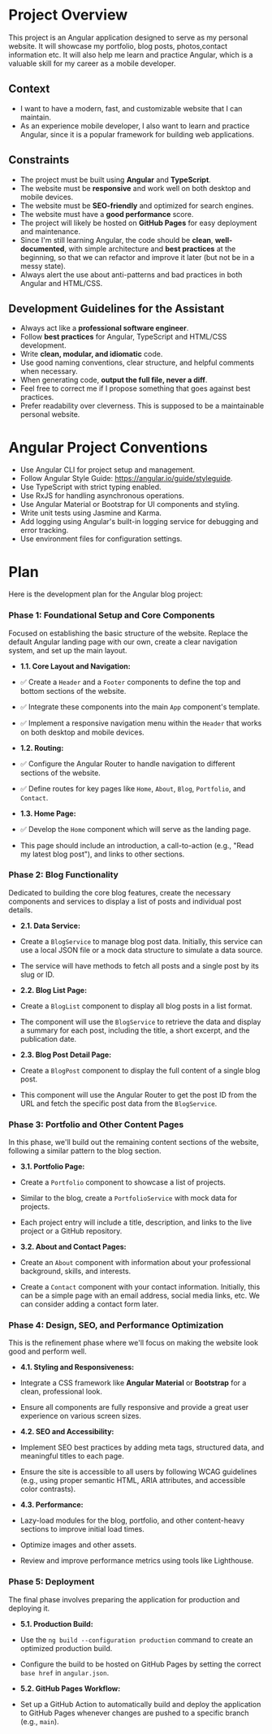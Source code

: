 # Project Overview

This project is an Angular application designed to serve as my personal website. It will
showcase my portfolio, blog posts, photos,contact information etc. It will also help me
learn and practice Angular, which is a valuable skill for my career as a mobile
developer.

## Context

- I want to have a modern, fast, and customizable website that I can maintain.
- As an experience mobile developer, I also want to learn and practice Angular, since it
is a popular framework for building web applications.

## Constraints

- The project must be built using **Angular** and **TypeScript**.
- The website must be **responsive** and work well on both desktop and mobile devices.
- The website must be **SEO-friendly** and optimized for search engines.
- The website must have a **good performance** score.
- The project will likely be hosted on **GitHub Pages** for easy deployment and
maintenance.
- Since I'm still learning Angular, the code should be **clean**, **well-documented**,
with simple architecture and **best practices** at the beginning, so that we can
refactor and improve it later (but not be in a messy state).
- Always alert the use about anti-patterns and bad practices in both Angular and
HTML/CSS.

## Development Guidelines for the Assistant

- Always act like a **professional software engineer**.
- Follow **best practices** for Angular, TypeScript and HTML/CSS development.
- Write **clean, modular, and idiomatic** code.
- Use good naming conventions, clear structure, and helpful comments when necessary.
- When generating code, **output the full file, never a diff**.
- Feel free to correct me if I propose something that goes against best practices.
- Prefer readability over cleverness. This is supposed to be a maintainable personal
website.


# Angular Project Conventions
- Use Angular CLI for project setup and management.
- Follow Angular Style Guide: https://angular.io/guide/styleguide.
- Use TypeScript with strict typing enabled.
- Use RxJS for handling asynchronous operations.
- Use Angular Material or Bootstrap for UI components and styling.
- Write unit tests using Jasmine and Karma.
- Add logging using Angular's built-in logging service for debugging and error tracking.
- Use environment files for configuration settings.

# Plan

Here is the development plan for the Angular blog project:

### **Phase 1: Foundational Setup and Core Components**

Focused on establishing the basic structure of the website. Replace the default Angular landing page with our own, create a clear navigation system, and set up the main layout.

* **1.1. Core Layout and Navigation:**

* ✅ Create a `Header` and a `Footer` components to define the top and bottom sections of the website.
* ✅ Integrate these components into the main `App` component's template.
* ✅ Implement a responsive navigation menu within the `Header` that works on both desktop and mobile devices.

* **1.2. Routing:**

* ✅ Configure the Angular Router to handle navigation to different sections of the website.
* ✅ Define routes for key pages like `Home`, `About`, `Blog`, `Portfolio`, and `Contact`.

* **1.3. Home Page:**

* ✅ Develop the `Home` component which will serve as the landing page.
* This page should include an introduction, a call-to-action (e.g., "Read my latest blog post"), and links to other sections.

### **Phase 2: Blog Functionality**

Dedicated to building the core blog features, create the necessary components and services to display a list of posts and individual post details.

* **2.1. Data Service:**

* Create a `BlogService` to manage blog post data. Initially, this service can use a local JSON file or a mock data structure to simulate a data source.
* The service will have methods to fetch all posts and a single post by its slug or ID.

* **2.2. Blog List Page:**

* Create a `BlogList` component to display all blog posts in a list format.
* The component will use the `BlogService` to retrieve the data and display a summary for each post, including the title, a short excerpt, and the publication date.
* **2.3. Blog Post Detail Page:**

* Create a `BlogPost` component to display the full content of a single blog post.
* This component will use the Angular Router to get the post ID from the URL and fetch the specific post data from the `BlogService`.

### **Phase 3: Portfolio and Other Content Pages**

In this phase, we'll build out the remaining content sections of the website, following a similar pattern to the blog section.

* **3.1. Portfolio Page:**

* Create a `Portfolio` component to showcase a list of projects.
* Similar to the blog, create a `PortfolioService` with mock data for projects.
* Each project entry will include a title, description, and links to the live project or a GitHub repository.

* **3.2. About and Contact Pages:**

* Create an `About` component with information about your professional background, skills, and interests.
* Create a `Contact` component with your contact information. Initially, this can be a simple page with an email address, social media links, etc. We can consider adding a contact form later.

### **Phase 4: Design, SEO, and Performance Optimization**

This is the refinement phase where we'll focus on making the website look good and perform well.

* **4.1. Styling and Responsiveness:**

* Integrate a CSS framework like **Angular Material** or **Bootstrap** for a clean, professional look.
* Ensure all components are fully responsive and provide a great user experience on various screen sizes.

* **4.2. SEO and Accessibility:**

* Implement SEO best practices by adding meta tags, structured data, and meaningful titles to each page.
* Ensure the site is accessible to all users by following WCAG guidelines (e.g., using proper semantic HTML, ARIA attributes, and accessible color contrasts).

* **4.3. Performance:**

* Lazy-load modules for the blog, portfolio, and other content-heavy sections to improve initial load times.
* Optimize images and other assets.
* Review and improve performance metrics using tools like Lighthouse.

### **Phase 5: Deployment**

The final phase involves preparing the application for production and deploying it.

* **5.1. Production Build:**

* Use the `ng build --configuration production` command to create an optimized production build.
* Configure the build to be hosted on GitHub Pages by setting the correct `base href` in `angular.json`.

* **5.2. GitHub Pages Workflow:**

* Set up a GitHub Action to automatically build and deploy the application to GitHub Pages whenever changes are pushed to a specific branch (e.g., `main`).
